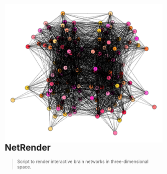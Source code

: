 <img src="icon.png" align="right" />

# NetRender
> Script to render interactive brain networks in three-dimensional space.